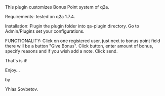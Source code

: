 This plugin customizes Bonus Point system of q2a. 

Requirements: tested on q2a 1.7.4.

Installation: Plugin the plugin folder into qa-plugin directory. Go to Admin/Plugins set your configurations.

FUNCTIONALITY: Click on one registered user, just next to bonus point field there will be a button "Give Bonus".
Click button, enter amount of bonus, specify reasons and if you wish add a note. Click send.

That's is it!

Enjoy...

by 

Yhlas Sovbetov.
